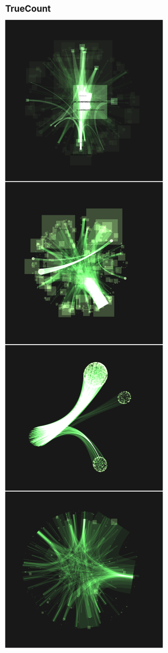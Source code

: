 # TrueCount
![Highlighted path](https://github.com/MikhailShamota/TrueCount/blob/master/docs/img/branches4.png?raw=true)
![Full view](https://github.com/MikhailShamota/TrueCount/blob/master/docs/img/branches3.png?raw=true)
![Filtered and grouped nodes](https://github.com/MikhailShamota/TrueCount/blob/master/docs/img/branches2.png?raw=true)
![Branches between groups of nodes](https://github.com/MikhailShamota/TrueCount/blob/master/docs/img/branches1.png?raw=true)




